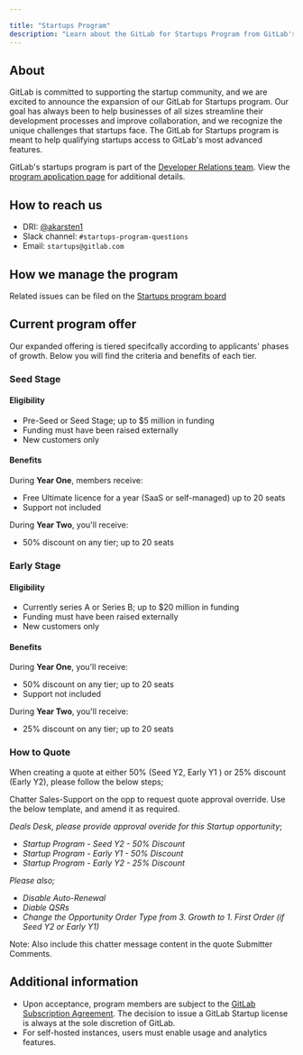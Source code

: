```yaml
---

title: "Startups Program"
description: "Learn about the GitLab for Startups Program from GitLab's Developer Relations team"
---
```


## About

GitLab is committed to supporting the startup community, and we are excited to announce the expansion of our GitLab for Startups program.
Our goal has always been to help businesses of all sizes streamline their development processes and improve collaboration, and we recognize the unique challenges that startups face.
The GitLab for Startups program is meant to help qualifying startups access to GitLab's most advanced features.

GitLab's startups program is part of the [Developer Relations team](/handbook/marketing/developer-relations/).
View the [program application page](https://about.gitlab.com/solutions/startups/join/) for additional details.

## How to reach us

* DRI: [@akarsten1](https://gitlab.com/akarsten1)
* Slack channel: `#startups-program-questions`
* Email: `startups@gitlab.com`

## How we manage the program

Related issues can be filed on the [Startups program board](https://gitlab.com/gitlab-com/marketing/developer-relations/startups-program/-/boards)

## Current program offer

Our expanded offering is tiered specifcally according to applicants' phases of growth.
Below you will find the criteria and benefits of each tier.

### Seed Stage

#### Eligibility

* Pre-Seed or Seed Stage; up to $5 million in funding
* Funding must have been raised externally
* New customers only

#### Benefits

During **Year One**, members receive:

* Free Ultimate licence for a year (SaaS or self-managed) up to 20 seats
* Support not included

During **Year Two**, you'll receive:

* 50% discount on any tier; up to 20 seats

### Early Stage

#### Eligibility

* Currently series A or Series B; up to $20 million in funding
* Funding must have been raised externally
* New customers only

#### Benefits

During **Year One**, you'll receive:

* 50% discount on any tier; up to 20 seats
* Support not included

During **Year Two**, you'll receive:

* 25% discount on any tier; up to 20 seats

### How to Quote

When creating a quote at either 50% (Seed Y2, Early Y1 ) or 25% discount (Early Y2), please follow the below steps;

Chatter Sales-Support on the opp to request quote approval override. Use the below template, and amend it as required.

*Deals Desk, please provide approval overide for this Startup opportunity*;

* *Startup Program - Seed Y2 - 50% Discount*
* *Startup Program - Early Y1 - 50% Discount*
* *Startup Program - Early Y2 - 25% Discount*

*Please also;*

* *Disable Auto-Renewal*
* *Diable QSRs*
* *Change the Opportunity Order Type from 3. Growth to 1. First Order (if Seed Y2 or Early Y1)*

Note:  Also include this chatter message content in the quote Submitter Comments.

## Additional information

* Upon acceptance, program members are subject to the [GitLab Subscription Agreement](/handbook/legal/subscription-agreement/). The decision to issue a GitLab Startup license is always at the sole discretion of GitLab.
* For self-hosted instances, users must enable usage and analytics features.
